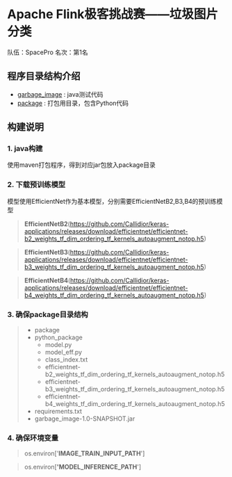 # Apache Flink极客挑战赛——垃圾图片分类

队伍：SpacePro
名次：第1名

## 程序目录结构介绍

-  [garbage_image](https://github.com/LCFractal/Tianchi_garbage/tree/master/garbage_image) : java测试代码
-  [package](https://github.com/LCFractal/Tianchi_garbage/tree/master/package) : 打包用目录，包含Python代码

## 构建说明
### 1. java构建
使用maven打包程序，得到对应jar包放入package目录 
### 2. 下载预训练模型
模型使用EfficientNet作为基本模型，分别需要EfficientNetB2,B3,B4的预训练模型

> **EfficientNetB2**(https://github.com/Callidior/keras-applications/releases/download/efficientnet/efficientnet-b2_weights_tf_dim_ordering_tf_kernels_autoaugment_notop.h5)

> **EfficientNetB3**(https://github.com/Callidior/keras-applications/releases/download/efficientnet/efficientnet-b3_weights_tf_dim_ordering_tf_kernels_autoaugment_notop.h5)

> **EfficientNetB4**(https://github.com/Callidior/keras-applications/releases/download/efficientnet/efficientnet-b4_weights_tf_dim_ordering_tf_kernels_autoaugment_notop.h5)


### 3. 确保package目录结构
> + package
> + python_package
>     + model.py
>     + model_eff.py
>     + class_index.txt
>     + efficientnet-b2_weights_tf_dim_ordering_tf_kernels_autoaugment_notop.h5
>     + efficientnet-b3_weights_tf_dim_ordering_tf_kernels_autoaugment_notop.h5
>     + efficientnet-b4_weights_tf_dim_ordering_tf_kernels_autoaugment_notop.h5
>  + requirements.txt
>  + garbage_image-1.0-SNAPSHOT.jar

### 4. 确保环境变量
> os.environ['**IMAGE_TRAIN_INPUT_PATH**']

> os.environ[**'MODEL_INFERENCE_PATH**']
